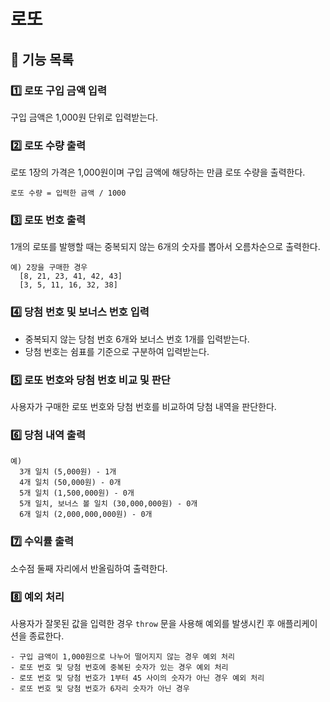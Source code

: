 # 로또

## 📍 기능 목록

### 1️⃣ 로또 구입 금액 입력
구입 금액은 1,000원 단위로 입력받는다.

### 2️⃣ 로또 수량 출력
로또 1장의 가격은 1,000원이며 구입 금액에 해당하는 만큼 로또 수량을 출력한다.

```로또 수량 = 입력한 금액 / 1000```

### 3️⃣ 로또 번호 출력
1개의 로또를 발행할 때는 중복되지 않는 6개의 숫자를 뽑아서 오름차순으로 출력한다.

```
예) 2장을 구매한 경우
  [8, 21, 23, 41, 42, 43]
  [3, 5, 11, 16, 32, 38]
```

### 4️⃣ 당첨 번호 및 보너스 번호 입력
- 중복되지 않는 당첨 번호 6개와 보너스 번호 1개를 입력받는다.
- 당첨 번호는 쉼표를 기준으로 구분하여 입력받는다.

### 5️⃣ 로또 번호와 당첨 번호 비교 및 판단
사용자가 구매한 로또 번호와 당첨 번호를 비교하여 당첨 내역을 판단한다.


### 6️⃣ 당첨 내역 출력
```
예)
  3개 일치 (5,000원) - 1개
  4개 일치 (50,000원) - 0개
  5개 일치 (1,500,000원) - 0개
  5개 일치, 보너스 볼 일치 (30,000,000원) - 0개
  6개 일치 (2,000,000,000원) - 0개
```

### 7️⃣ 수익률 출력
소수점 둘째 자리에서 반올림하여 출력한다.


### 8️⃣ 예외 처리
사용자가 잘못된 값을 입력한 경우 `throw` 문을 사용해 예외를 발생시킨 후 애플리케이션을 종료한다.
```
- 구입 금액이 1,000원으로 나누어 떨어지지 않는 경우 예외 처리
- 로또 번호 및 당첨 번호에 중복된 숫자가 있는 경우 예외 처리
- 로또 번호 및 당첨 번호가 1부터 45 사이의 숫자가 아닌 경우 예외 처리
- 로또 번호 및 당첨 번호가 6자리 숫자가 아닌 경우
```